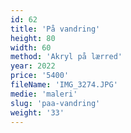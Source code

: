 ```yaml
---
id: 62
title: 'På vandring'
height: 80
width: 60
method: 'Akryl på lærred'
year: 2022
price: '5400'
fileName: 'IMG_3274.JPG'
medie: 'maleri'
slug: 'paa-vandring'
weight: '33'
---
```

